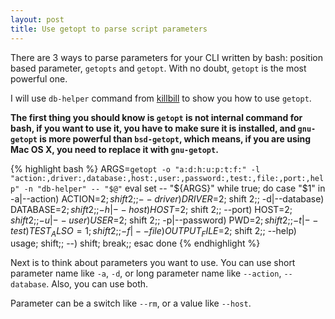 ```yaml
---
layout: post
title: Use getopt to parse script parameters
---
```

There are 3 ways to parse parameters for your CLI written by bash: position based parameter, `getopts` and `getopt`. With no doubt, `getopt` is the most powerful one.

I will use `db-helper` command from [killbill](http://killbill.io) to show you how to use `getopt`.

**The first thing you should know is `getopt` is not internal command for bash, if you want to use it, you have to make sure it is installed, and `gnu-getopt` is more powerful than `bsd-getopt`, which means, if you are using Mac OS X, you need to replace it with `gnu-getopt`.**

{% highlight bash %}
ARGS=`getopt -o "a:d:h:u:p:t:f:" -l "action:,driver:,database:,host:,user:,password:,test:,file:,port:,help" -n "db-helper" -- "$@"`
eval set -- "${ARGS}"
while true; do
  case "$1" in
    -a|--action) ACTION=$2; shift 2;;
    --driver) DRIVER=$2; shift 2;;
    -d|--database) DATABASE=$2; shift 2;;
    -h|--host) HOST=$2; shift 2;;
    --port) HOST=$2; shift 2;;
    -u|--user) USER=$2; shift 2;;
    -p|--password) PWD=$2; shift 2;;
    -t|--test) TEST_ALSO=1; shift 2;;
    -f|--file) OUTPUT_FILE=$2; shift 2;;
    --help) usage; shift;;
    --) shift; break;;
  esac
done
{% endhighlight %}

Next is to think about parameters you want to use. You can use short parameter name like `-a`, `-d`, or long parameter name like `--action`, `--database`. Also, you can use both.

Parameter can be a switch like `--rm`, or a value like `--host`.
